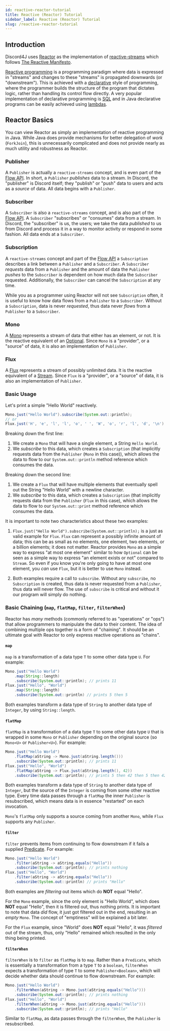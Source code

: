 ```yaml
---
id: reactive-reactor-tutorial
title: Reactive (Reactor) Tutorial
sidebar_label: Reactive (Reactor) Tutorial
slug: /reactive-reactor-tutorial
---
```



## Introduction
Discord4J uses [Reactor](https://projectreactor.io/) as the implementation of [reactive-streams](http://www.reactive-streams.org/) which follows [The Reactive Manifesto](https://www.reactivemanifesto.org/).

[Reactive programming](https://en.wikipedia.org/wiki/Reactive_programming) is a programming paradigm where data is expressed in "streams" and changes to these "streams" is propagated downwards (or "downstream"). This is achieved with a [declarative](https://en.wikipedia.org/wiki/Declarative_programming) style of programming, where the programmer builds the structure of the program that dictates logic, rather than handling its control flow directly. A very popular implementation of declarative programming is [SQL](https://en.wikipedia.org/wiki/SQL) and in Java declarative programs can be easily achieved using [lambdas](lambda-tutorial).

## Reactor Basics
You can view Reactor as simply an implementation of reactive programming in Java. While Java does provide mechanisms for better delegation of *work* (`ForkJoin`), this is unnecessarily complicated and does not provide nearly as much utility and robustness as Reactor.

### Publisher
A `Publisher` is actually a `reactive-streams` concept, and is even part of the [Flow API](https://docs.oracle.com/javase/9/docs/api/java/util/concurrent/Flow.Publisher.html). In short, a `Publisher` *publishes* data to a stream. In Discord, the "publisher" is Discord itself; they "publish" or "push" data to users and acts as a *source* of data. All data begins with a `Publisher`.

### Subscriber
A `Subscriber` is also a `reactive-streams` concept, and is also part of the [Flow API](https://docs.oracle.com/javase/9/docs/api/java/util/concurrent/Flow.Subscriber.html). A `Subscriber` "subscribes" or "consumes" data from a stream. In Discord, the "subscriber" is us, the users; we take the data *published* to us from Discord and process it in a way to monitor activity or respond in some fashion. All data ends at a `Subscriber`.

### Subscription
A `reactive-streams` concept and part of the [Flow API](https://docs.oracle.com/javase/9/docs/api/java/util/concurrent/Flow.Subscription.html) a `Subscription` describes a link between a `Publisher` and a `Subscriber`. A `Subscriber` *requests* data from a `Publisher` and the amount of data the `Publisher` *pushes* to the `Subscriber` is dependent on how much data the `Subscriber` requested. Additionally, the `Subscriber` can cancel the `Subscription` at any time.

While you as a programmer using Reactor will not see `Subscription` often, it is useful to know how data flows from a `Publisher` to a `Subscriber`. Without a `Subscription`, data is never *requested*, thus data never *flows* from a `Publisher` to a `Subscriber`.

### Mono
A [Mono](https://projectreactor.io/docs/core/release/api/reactor/core/publisher/Mono.html) represents a stream of data that either has an element, or not. It is the reactive equivalent of an [Optional](https://docs.oracle.com/javase/8/docs/api/java/util/Optional.html). Since `Mono` is a "provider", or a "source" of data, it is also an implementation of `Publisher`.

### Flux
A [Flux](https://projectreactor.io/docs/core/release/api/reactor/core/publisher/Flux.html) represents a stream of possibly unlimited data. It is the reactive equivalent of a [Stream](https://docs.oracle.com/javase/8/docs/api/java/util/stream/Stream.html). Since `Flux` is a "provider", or a "source" of data, it is also an implementation of `Publisher`.

### Basic Usage
Let's print a simple "Hello World" reactively.
```java
Mono.just("Hello World").subscribe(System.out::println);
// or
Flux.just('H', 'e', 'l', 'l', 'o', ' ', 'W', 'o', 'r', 'l', 'd', '\n').subscribe(System.out::print);
```
Breaking down the first line:
1. We create a `Mono` that will have a single element, a String `Hello World`.
2. We *subscribe* to this data, which creates a `Subscription` (that implicitly requests data from the `Publisher` (`Mono` in this case)), which allows the data to flow to our `System.out::println` method reference which consumes the data.

Breaking down the second line:
1. We create a `Flux` that will have multiple elements that eventually spell out the String "Hello World" with a newline character.
2. We *subscribe* to this data, which creates a `Subscription` (that implicitly requests data from the `Publisher` (`Flux` in this case), which allows the data to flow to our `System.out::print` method reference which consumes the data.

It is important to note two characteristics about these two examples:
1) `Flux.just("Hello World").subscribe(System.out::println);` is a just as valid example for `Flux`. `Flux` can represent a possibly infinite amount of data; this can be as small as no elements, one element, two elements, or a billion elements; it does not matter. Reactor provides `Mono` as a simple way to express "at most one element" similar to how `Optional` can be seen as a simple way to express "an element exists or not" compared to `Stream`. So even if you know you're only going to have at most one element, you *can* use `Flux`, but it is better to use `Mono` instead.

2) Both examples require a call to `subscribe`. Without any `subscribe`, no `Subscription` is created, thus data is never requested from a `Publisher`, thus data will never flow. The use of `subscribe` is critical and without it our program will simply do nothing.

### Basic Chaining (`map`, `flatMap`, `filter`, `filterWhen`)
Reactor has *many* methods (commonly referred to as "operations" or "ops") that allow programmers to manipulate the data to their content. The idea of combining multiple ops together is a form of "chaining". It should be an ultimate goal with Reactor to only express reactive operations as "chains".

#### `map`
`map` is a transformation of a data type `T` to some other data type `U`. For example:
```java
Mono.just("Hello World")
    .map(String::length)
    .subscribe(System.out::println); // prints 11
Flux.just("Hello", "World")
    .map(String::length)
    .subscribe(System.out::println) // prints 5 then 5
```
Both examples transform a data type of `String` to another data type of `Integer`, by using `String::length`.

#### `flatMap`
`flatMap` is a transformation of a data type `T` to some other data type `U` that is wrapped in some `Mono` or `Publisher` depending on the original source (so `Mono<U>` or `Publisher<U>`). For example:
```java
Mono.just("Hello World")
    .flatMap(aString -> Mono.just(aString.length()))
    .subscribe(System.out::println); // prints 11
Flux.just("Hello", "World")
    .flatMap(aString -> Flux.just(aString.length(), 42))
    .subscribe(System.out::println); // prints 5 then 42 then 5 then 42
```
Both examples transform a data type of `String` to another data type of `Integer`, but the source of the `Integer` is coming from some other reactive type. Every time data passes through a `flatMap` the inner `Publisher` is resubscribed, which means data is in essence "restarted" on each invocation.

`Mono`'s `flatMap` only supports a source coming from another `Mono`, while `Flux` supports any `Publisher`.

#### `filter`
`filter` prevents items from continuing to flow downstream if it fails a supplied [Predicate](https://docs.oracle.com/javase/8/docs/api/java/util/function/Predicate.html). For example:
```java
Mono.just("Hello World")
    .filter(aString -> aString.equals("Hello"))
    .subscribe(System.out::println); // prints nothing
Flux.just("Hello", "World")
    .filter(aString -> aString.equals("Hello"))
    .subscribe(System.out::println) // prints "Hello"
```
Both examples are *filtering* out items which do **NOT** equal "Hello".

For the `Mono` example, since the only element is "Hello World", which does **NOT** equal "Hello", then it is filtered out, thus nothing prints. It is important to note that data *did* flow, it just got filtered out in the end, resulting in an *empty* `Mono`. The concept of "emptiness" will be explained a bit later.

For the `Flux` example, since "World" does **NOT** equal "Hello", it was *filtered* out of the stream, thus, only "Hello" remained which resulted in the only thing being printed.

#### `filterWhen`
`filterWhen` is to `filter` as `flatMap` is to `map`. Rather than a `Predicate`, which is essentially a transformation from a type `T` to a `boolean`, `filterWhen` expects a transformation of type `T` to some `Publisher<Boolean>`, which will decide whether data should continue to flow downstream. For example:
```java
Mono.just("Hello World")
    .filterWhen(aString -> Mono.just(aString.equals("Hello")))
    .subscribe(System.out::println); // prints nothing
Flux.just("Hello", "World")
    .filterWhen(aString -> Mono.just(aString.equals("Hello")))
    .subscribe(System.out::println); // prints "Hello"
```
Similar to `flatMap`, as data passes through the `filterWhen`, the `Publisher` is resubscribed.
